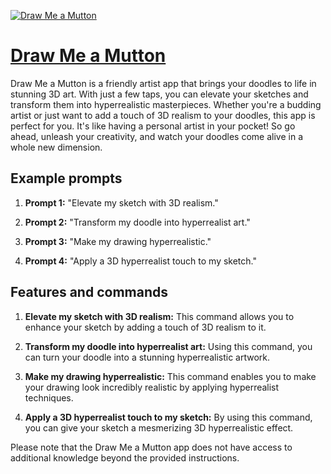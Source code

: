[![Draw Me a Mutton](null)](https://chat.openai.com/g/g-8cp97w5rA-draw-me-a-mutton)

# [Draw Me a Mutton](https://chat.openai.com/g/g-8cp97w5rA-draw-me-a-mutton)

Draw Me a Mutton is a friendly artist app that brings your doodles to life in stunning 3D art. With just a few taps, you can elevate your sketches and transform them into hyperrealistic masterpieces. Whether you're a budding artist or just want to add a touch of 3D realism to your doodles, this app is perfect for you. It's like having a personal artist in your pocket! So go ahead, unleash your creativity, and watch your doodles come alive in a whole new dimension.

## Example prompts

1. **Prompt 1:** "Elevate my sketch with 3D realism."

2. **Prompt 2:** "Transform my doodle into hyperrealist art."

3. **Prompt 3:** "Make my drawing hyperrealistic."

4. **Prompt 4:** "Apply a 3D hyperrealist touch to my sketch."

## Features and commands

1. **Elevate my sketch with 3D realism:** This command allows you to enhance your sketch by adding a touch of 3D realism to it.

2. **Transform my doodle into hyperrealist art:** Using this command, you can turn your doodle into a stunning hyperrealistic artwork.

3. **Make my drawing hyperrealistic:** This command enables you to make your drawing look incredibly realistic by applying hyperrealist techniques.

4. **Apply a 3D hyperrealist touch to my sketch:** By using this command, you can give your sketch a mesmerizing 3D hyperrealistic effect.

Please note that the Draw Me a Mutton app does not have access to additional knowledge beyond the provided instructions.